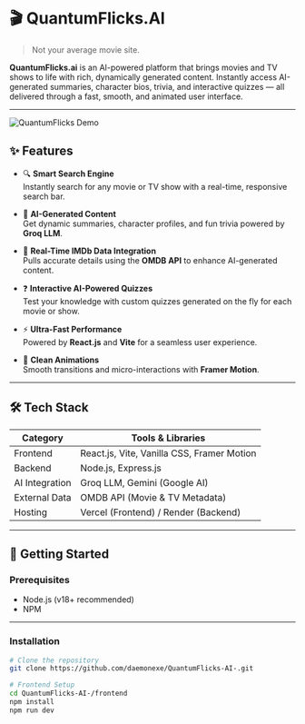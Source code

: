 # 🎬 QuantumFlicks.AI



> Not your average movie site.

**QuantumFlicks.ai** is an AI-powered platform that brings movies and TV shows to life with rich, dynamically generated content. Instantly access AI-generated summaries, character bios, trivia, and interactive quizzes — all delivered through a fast, smooth, and animated user interface.

---

![QuantumFlicks Demo](https://github.com/daemonexe/daemonexe/blob/main/Untitledvideo-MadewithClipchamp4-ezgif.com-video-to-gif-converter%20(1).gif?raw=true)


## ✨ Features

- 🔍 **Smart Search Engine**  
  Instantly search for any movie or TV show with a real-time, responsive search bar.

- 🧠 **AI-Generated Content**  
  Get dynamic summaries, character profiles, and fun trivia powered by **Groq LLM**.

- 🎥 **Real-Time IMDb Data Integration**  
  Pulls accurate details using the **OMDB API** to enhance AI-generated content.

- ❓ **Interactive AI-Powered Quizzes**  
  Test your knowledge with custom quizzes generated on the fly for each movie or show.

- ⚡ **Ultra-Fast Performance**  
  Powered by **React.js** and **Vite** for a seamless user experience.

- 🎨 **Clean Animations**  
  Smooth transitions and micro-interactions with **Framer Motion**.

---

## 🛠 Tech Stack

| Category        | Tools & Libraries                             |
|-----------------|-----------------------------------------------|
| Frontend        | React.js, Vite, Vanilla CSS, Framer Motion    |
| Backend         | Node.js, Express.js                           |
| AI Integration  | Groq LLM, Gemini (Google AI)                  |
| External Data   | OMDB API (Movie & TV Metadata)                |
| Hosting         | Vercel (Frontend) / Render (Backend)          |

---

## 🚀 Getting Started

### Prerequisites
- Node.js (v18+ recommended)
- NPM

---

### Installation

```bash
# Clone the repository
git clone https://github.com/daemonexe/QuantumFlicks-AI-.git

# Frontend Setup
cd QuantumFlicks-AI-/frontend
npm install
npm run dev
